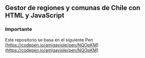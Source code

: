 ## Gestor de regiones y comunas de Chile con HTML y JavaScript

### Importante

Este repositorio se basa en el siguiente Pen [https://codepen.io/amigaviole/pen/NQOpKM](https://codepen.io/amigaviole/pen/NQOpKM)
